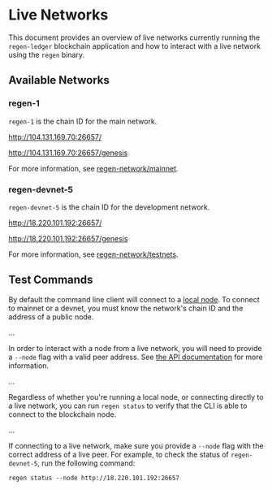 # Live Networks

This document provides an overview of live networks currently running the `regen-ledger` blockchain application and how to interact with a live network using the `regen` binary.

## Available Networks

### regen-1

`regen-1` is the chain ID for the main network.

http://104.131.169.70:26657/

http://104.131.169.70:26657/genesis

For more information, see [regen-network/mainnet](https://github.com/regen-network/mainnet).

### regen-devnet-5

`regen-devnet-5` is the chain ID for the development network.

http://18.220.101.192:26657/

http://18.220.101.192:26657/genesis

For more information, see [regen-network/testnets](https://github.com/regen-network/testnets).

## Test Commands

By default the command line client will connect to a [local node](#running-a-node). To connect to mainnet or a devnet, you must know the network's chain ID and the address of a public node.

...

In order to interact with a node from a live network, you will need to provide a `--node` flag with a valid peer address. See [the API documentation](../api.md) for more information.

...

Regardless of whether you're running a local node, or connecting directly to a live network, you can run `regen status` to verify that the CLI is able to connect to the blockchain node.

...

If connecting to a live network, make sure you provide a `--node` flag with the correct address of a live peer. For example, to check the status of `regen-devnet-5`, run the following command:

```
regen status --node http://18.220.101.192:26657
```
